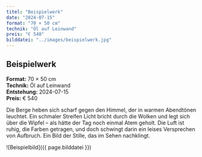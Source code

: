 ```yaml
---
titel: "Beispielwerk"
date: "2024-07-15"
format: "70 × 50 cm"
technik: "Öl auf Leinwand"
preis: "€ 540"
bilddatei: "../images/beispielwerk.jpg"
---
```


## Beispielwerk

**Format:** 70 × 50 cm  
**Technik:** Öl auf Leinwand  
**Entstehung:** 2024-07-15  
**Preis:** € 540

Die Berge heben sich scharf gegen den Himmel, der in warmen Abendtönen leuchtet. 
Ein schmaler Streifen Licht bricht durch die Wolken und legt sich über die Wipfel – 
als hätte der Tag noch einmal Atem geholt. Die Luft ist ruhig, die Farben getragen, 
und doch schwingt darin ein leises Versprechen von Aufbruch. Ein Bild der Stille, 
das im Sehen nachklingt.

![Beispielbild]({{ page.bilddatei }})